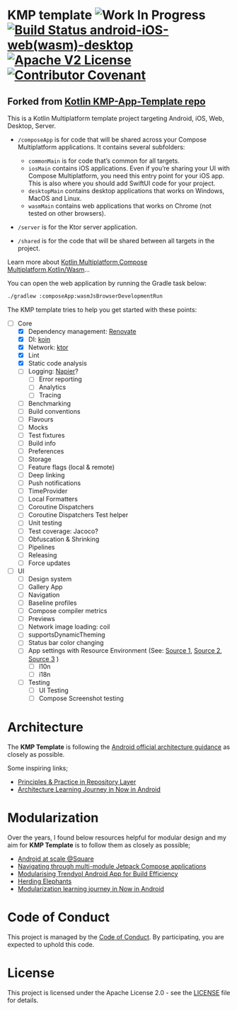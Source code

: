# KMP template ![Work In Progress](https://img.shields.io/badge/WORK%20IN%20PROGRESS-c20404) [![Build Status android-iOS-web(wasm)-desktop](https://github.com/melomg/KMP-Template/actions/workflows/build-all.yml/badge.svg)](https://github.com/melomg/KMP-Template/actions/workflows/build-all.yml) [![Apache V2 License](https://img.shields.io/badge/License-Apache%20V2-blue)](LICENSE) [![Contributor Covenant](https://img.shields.io/badge/Contributor%20Covenant-2.1-4baaaa.svg)](CODE_OF_CONDUCT.md)

## Forked from [Kotlin KMP-App-Template repo](https://github.com/Kotlin/KMP-App-Template)

This is a Kotlin Multiplatform template project targeting Android, iOS, Web, Desktop, Server.

* `/composeApp` is for code that will be shared across your Compose Multiplatform applications.
  It contains several subfolders:
    - `commonMain` is for code that’s common for all targets.
    - `iosMain` contains iOS applications. Even if you’re sharing your UI with Compose Multiplatform, you need this entry point for your iOS app. This is also where you should add SwiftUI code for your project.
    - `desktopMain` contains desktop applications that works on Windows, MacOS and Linux.
    - `wasmMain` contains web applications that works on Chrome (not tested on other browsers).

* `/server` is for the Ktor server application.

* `/shared` is for the code that will be shared between all targets in the project.

Learn more about [Kotlin Multiplatform](https://www.jetbrains.com/help/kotlin-multiplatform-dev/get-started.html),[Compose Multiplatform](https://github.com/JetBrains/compose-multiplatform/#compose-multiplatform),[Kotlin/Wasm](https://kotl.in/wasm/)…

You can open the web application by running the Gradle task below:

```bash
./gradlew :composeApp:wasmJsBrowserDevelopmentRun
```

The KMP template tries to help you get started with these points:

- [ ] Core
    - [x] Dependency management: [Renovate](https://docs.renovatebot.com/)
    - [x] DI: [koin](https://insert-koin.io/docs/reference/koin-mp/kmp/)
    - [x] Network: [ktor](https://ktor.io/)
    - [x] Lint
    - [x] Static code analysis
    - [ ] Logging: [Napier](https://github.com/AAkira/Napier)?
        - [ ] Error reporting
        - [ ] Analytics
        - [ ] Tracing
    - [ ] Benchmarking
    - [ ] Build conventions
    - [ ] Flavours
    - [ ] Mocks
    - [ ] Test fixtures
    - [ ] Build info
    - [ ] Preferences
    - [ ] Storage
    - [ ] Feature flags (local & remote)
    - [ ] Deep linking
    - [ ] Push notifications
    - [ ] TimeProvider
    - [ ] Local Formatters
    - [ ] Coroutine Dispatchers
    - [ ] Coroutine Dispatchers Test helper
    - [ ] Unit testing
    - [ ] Test coverage: Jacoco?
    - [ ] Obfuscation & Shrinking
    - [ ] Pipelines
    - [ ] Releasing
    - [ ] Force updates

- [ ] UI
    - [ ] Design system
    - [ ] Gallery App
    - [ ] Navigation
    - [ ] Baseline profiles
    - [ ] Compose compiler metrics
    - [ ] Previews
    - [ ] Network image loading: coil
    - [ ] supportsDynamicTheming
    - [ ] Status bar color changing
    - [ ] App settings with Resource Environment (See: [Source 1](https://github.com/JetBrains/compose-multiplatform/pull/5239), [Source 2](https://github.com/JetBrains/compose-multiplatform/blob/master/components/resources/library/src/androidMain/kotlin/org/jetbrains/compose/resources/ResourceEnvironment.android.kt), [Source 3](https://youtrack.jetbrains.com/issue/CMP-4197) )
        - [ ] l10n
        - [ ] i18n
    - [ ] Testing
        - [ ] UI Testing
        - [ ] Compose Screenshot testing

# Architecture

The **KMP Template** is following the [Android official architecture guidance](https://developer.android.com/topic/architecture) as closely as possible.

Some inspiring links;

- [Principles & Practice in Repository Layer](https://proandroiddev.com/principles-practice-in-repository-layer-444551b96cf8)
- [Architecture Learning Journey in Now in Android](https://github.com/android/nowinandroid/blob/main/docs/ArchitectureLearningJourney.md)

# Modularization

Over the years, I found below resources helpful for modular design and my aim for **KMP Template** is to follow them as closely as possible;

- [Android at scale @Square](https://www.droidcon.com/2019/11/15/android-at-scale-square/)
- [Navigating through multi-module Jetpack Compose applications](https://proandroiddev.com/navigating-through-multi-module-jetpack-compose-applications-6c9a31fa12b6)
- [Modularising Trendyol Android App for Build Efficiency](https://medium.com/trendyol-tech/modularising-trendyol-android-app-for-build-efficiency-94f6b79fc012)
- [Herding Elephants](https://developer.squareup.com/blog/herding-elephants/)
- [Modularization learning journey in Now in Android](https://github.com/android/nowinandroid/blob/main/docs/ModularizationLearningJourney.md)

# Code of Conduct

This project is managed by the [Code of Conduct](CODE_OF_CONDUCT.md).
By participating, you are expected to uphold this code.

# License

This project is licensed under the Apache License 2.0 - see the [LICENSE](LICENSE) file for details.
